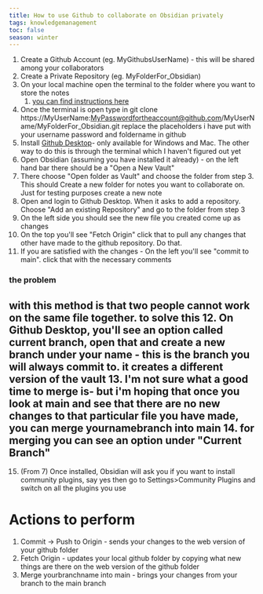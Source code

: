 ```yaml
---
title: How to use Github to collaborate on Obsidian privately
tags: knowledgemanagement
toc: false
season: winter
---
```


1. Create a Github Account (eg. MyGithubsUserName) - this will be shared among your collaborators
2. Create a Private Repository (eg. MyFolderFor_Obsidian)
3. On your local machine open the terminal to the folder where you want to store the notes
	1.	[you can find instructions here](https://www.groovypost.com/howto/open-command-window-terminal-window-specific-folder-windows-mac-linux/#:~:text=Go%20to%20the%20folder%20you,directly%20to%20the%20selected%20folder)
4. Once the terminal is open type in git clone https://MyUserName:MyPasswordfortheaccount@github.com/MyUserName/MyFolderFor_Obsidian.git replace the placeholders i have put with your username password and foldername in github
5. Install [Github Desktop](https://desktop.github.com)- only available for Windows and Mac. The other way to do this is through the terminal which I haven't figured out yet
6. Open Obsidian (assuming you have installed it already) - on the left hand bar there should be a "Open a New Vault"
7. There choose "Open folder as Vault" and choose the folder from step 3. This should Create a new folder for notes you want to collaborate on. Just for testing purposes create a new note
8. Open and login to Github Desktop. When it asks to add a repository. Choose "Add an existing Repository" and go to the folder from step 3
9. On the left side you should see the new file you created come up as changes
10. On the top you'll see "Fetch Origin" click that to pull any changes that other have made to the github repository. Do that.
11. If you are satisfied with the changes - On the left you'll see "commit to main". click that with the necessary comments
### the problem
with this method is that two people cannot work on the same file together. to solve this
12. On Github Desktop, you'll see an option called current branch, open that and create a new branch under your name - this is the branch you will always commit to. it creates a different version of the vault
13. I'm not sure what a good time to merge is- but i'm hoping that once you look at main and see that there are no new changes to that particular file you have made, you can merge yournamebranch into main
14. for merging you can see an option under "Current Branch"
---
15. (From 7) Once installed, Obsidian will ask you if you want to install community plugins, say yes then go to Settings>Community Plugins and switch on all the plugins you use
# Actions to perform
1. Commit -> Push to Origin - sends your changes to the web version of your github folder
2. Fetch Origin - updates your local github folder by copying what new things are there on the web version of the github folder
3. Merge yourbranchname into main -  brings your changes from your branch to the main branch
